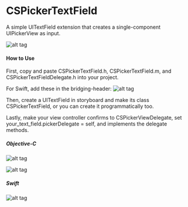 # CSPickerTextField
A simple UITextField extension that creates a single-component UIPickerView as input.

![alt tag](https://raw.github.com/newcseanc/CSPickerTextField/master/Assets/Demo_scaled.gif)


#### How to Use
First, copy and paste CSPickerTextField.h, CSPickerTextField.m, and CSPickerTextFieldDelegate.h into your project.

For Swift, add these in the bridging-header:
![alt tag](https://raw.github.com/newcseanc/CSPickerTextField/master/Assets/Swift-1.png)

Then, create a UITextField in storyboard and make its class CSPickerTextField, or you can create it programmatically too.

Lastly, make your view controller confirms to CSPickerViewDelegate, set your_text_field.pickerDelegate = self, and implements the delegate methods.

##### Objective-C
![alt tag](https://raw.github.com/newcseanc/CSPickerTextField/master/Assets/ObjC-1.gif)

![alt tag](https://raw.github.com/newcseanc/CSPickerTextField/master/Assets/ObjC-2.gif)

##### Swift
![alt tag](https://raw.github.com/newcseanc/CSPickerTextField/master/Assets/Swift-2.gif)
